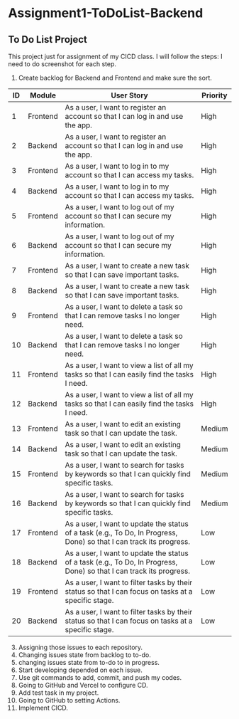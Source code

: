  # Assignment1-ToDoList-Backend
## To  Do List Project
This project just for assignment of my CICD class.
I will follow the steps:
I need to do screenshot for each step.
1. Create backlog for Backend and Frontend and make sure the sort.

| ID | Module   | User Story                                                                                                                                       | Priority |
|----|----------|---------------------------------------------------------------------------------------------------------------------------------------------------|----------|
| 1  | Frontend | As a user, I want to register an account so that I can log in and use the app.                                                                  | High     |
| 2  | Backend  | As a user, I want to register an account so that I can log in and use the app.                                                                  | High     |
| 3  | Frontend | As a user, I want to log in to my account so that I can access my tasks.                                                                        | High     |
| 4  | Backend  | As a user, I want to log in to my account so that I can access my tasks.                                                                        | High     |
| 5  | Frontend | As a user, I want to log out of my account so that I can secure my information.                                                                 | High     |
| 6  | Backend  | As a user, I want to log out of my account so that I can secure my information.                                                                 | High     |
| 7  | Frontend | As a user, I want to create a new task so that I can save important tasks.                                                                      | High     |
| 8  | Backend  | As a user, I want to create a new task so that I can save important tasks.                                                                      | High     |
| 9  | Frontend | As a user, I want to delete a task so that I can remove tasks I no longer need.                                                                 | High     |
| 10 | Backend  | As a user, I want to delete a task so that I can remove tasks I no longer need.                                                                 | High     |
| 11 | Frontend | As a user, I want to view a list of all my tasks so that I can easily find the tasks I need.                                                    | High     |
| 12 | Backend  | As a user, I want to view a list of all my tasks so that I can easily find the tasks I need.                                                    | High     |
| 13 | Frontend | As a user, I want to edit an existing task so that I can update the task.                                                                       | Medium   |
| 14 | Backend  | As a user, I want to edit an existing task so that I can update the task.                                                                       | Medium   |
| 15 | Frontend | As a user, I want to search for tasks by keywords so that I can quickly find specific tasks.                                                    | Medium   |
| 16 | Backend  | As a user, I want to search for tasks by keywords so that I can quickly find specific tasks.                                                    | Medium   |
| 17 | Frontend | As a user, I want to update the status of a task (e.g., To Do, In Progress, Done) so that I can track its progress.                             | Low      |
| 18 | Backend  | As a user, I want to update the status of a task (e.g., To Do, In Progress, Done) so that I can track its progress.                             | Low      |
| 19 | Frontend | As a user, I want to filter tasks by their status so that I can focus on tasks at a specific stage.                                             | Low      |
| 20 | Backend  | As a user, I want to filter tasks by their status so that I can focus on tasks at a specific stage.                                             | Low      |

3. Assigning those issues to each  repository.
4. Changing issues state from backlog to to-do.
5. changing issues state from to-do to in progress.
7. Start developing depended on each issue.
8. Use git commands to add, commit, and push my codes.
9. Going to GitHub and Vercel to configure CD.
10. Add test task in my project.
11. Going to GitHub to setting Actions.
12. Implement CICD.
